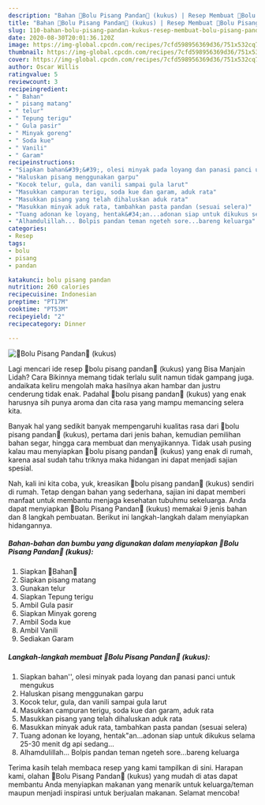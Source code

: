 ```yaml
---
description: "Bahan 🍌Bolu Pisang Pandan🍌 (kukus) | Resep Membuat 🍌Bolu Pisang Pandan🍌 (kukus) Yang Sedap"
title: "Bahan 🍌Bolu Pisang Pandan🍌 (kukus) | Resep Membuat 🍌Bolu Pisang Pandan🍌 (kukus) Yang Sedap"
slug: 110-bahan-bolu-pisang-pandan-kukus-resep-membuat-bolu-pisang-pandan-kukus-yang-sedap
date: 2020-08-30T20:01:36.120Z
image: https://img-global.cpcdn.com/recipes/7cfd598956369d36/751x532cq70/🍌bolu-pisang-pandan🍌-kukus-foto-resep-utama.jpg
thumbnail: https://img-global.cpcdn.com/recipes/7cfd598956369d36/751x532cq70/🍌bolu-pisang-pandan🍌-kukus-foto-resep-utama.jpg
cover: https://img-global.cpcdn.com/recipes/7cfd598956369d36/751x532cq70/🍌bolu-pisang-pandan🍌-kukus-foto-resep-utama.jpg
author: Oscar Willis
ratingvalue: 5
reviewcount: 3
recipeingredient:
- " Bahan"
- " pisang matang"
- " telur"
- " Tepung terigu"
- " Gula pasir"
- " Minyak goreng"
- " Soda kue"
- " Vanili"
- " Garam"
recipeinstructions:
- "Siapkan bahan&#39;&#39;, olesi minyak pada loyang dan panasi panci untuk mengukus"
- "Haluskan pisang menggunakan garpu"
- "Kocok telur, gula, dan vanili sampai gula larut"
- "Masukkan campuran terigu, soda kue dan garam, aduk rata"
- "Masukkan pisang yang telah dihaluskan aduk rata"
- "Masukkan minyak aduk rata, tambahkan pasta pandan (sesuai selera)"
- "Tuang adonan ke loyang, hentak&#34;an...adonan siap untuk dikukus selama 25-30 menit dg api sedang..."
- "Alhamdulillah... Bolpis pandan teman ngeteh sore...bareng keluarga"
categories:
- Resep
tags:
- bolu
- pisang
- pandan

katakunci: bolu pisang pandan 
nutrition: 260 calories
recipecuisine: Indonesian
preptime: "PT17M"
cooktime: "PT53M"
recipeyield: "2"
recipecategory: Dinner

---
```



![🍌Bolu Pisang Pandan🍌 (kukus)](https://img-global.cpcdn.com/recipes/7cfd598956369d36/751x532cq70/🍌bolu-pisang-pandan🍌-kukus-foto-resep-utama.jpg)

Lagi mencari ide resep 🍌bolu pisang pandan🍌 (kukus) yang Bisa Manjain Lidah? Cara Bikinnya memang tidak terlalu sulit namun tidak gampang juga. andaikata keliru mengolah maka hasilnya akan hambar dan justru cenderung tidak enak. Padahal 🍌bolu pisang pandan🍌 (kukus) yang enak harusnya sih punya aroma dan cita rasa yang mampu memancing selera kita.

Banyak hal yang sedikit banyak mempengaruhi kualitas rasa dari 🍌bolu pisang pandan🍌 (kukus), pertama dari jenis bahan, kemudian pemilihan bahan segar, hingga cara membuat dan menyajikannya. Tidak usah pusing kalau mau menyiapkan 🍌bolu pisang pandan🍌 (kukus) yang enak di rumah, karena asal sudah tahu triknya maka hidangan ini dapat menjadi sajian spesial.




Nah, kali ini kita coba, yuk, kreasikan 🍌bolu pisang pandan🍌 (kukus) sendiri di rumah. Tetap dengan bahan yang sederhana, sajian ini dapat memberi manfaat untuk membantu menjaga kesehatan tubuhmu sekeluarga. Anda dapat menyiapkan 🍌Bolu Pisang Pandan🍌 (kukus) memakai 9 jenis bahan dan 8 langkah pembuatan. Berikut ini langkah-langkah dalam menyiapkan hidangannya.

<!--inarticleads1-->

##### Bahan-bahan dan bumbu yang digunakan dalam menyiapkan 🍌Bolu Pisang Pandan🍌 (kukus):

1. Siapkan  🍌Bahan🍌
1. Siapkan  pisang matang
1. Gunakan  telur
1. Siapkan  Tepung terigu
1. Ambil  Gula pasir
1. Siapkan  Minyak goreng
1. Ambil  Soda kue
1. Ambil  Vanili
1. Sediakan  Garam




<!--inarticleads2-->

##### Langkah-langkah membuat 🍌Bolu Pisang Pandan🍌 (kukus):

1. Siapkan bahan&#39;&#39;, olesi minyak pada loyang dan panasi panci untuk mengukus
1. Haluskan pisang menggunakan garpu
1. Kocok telur, gula, dan vanili sampai gula larut
1. Masukkan campuran terigu, soda kue dan garam, aduk rata
1. Masukkan pisang yang telah dihaluskan aduk rata
1. Masukkan minyak aduk rata, tambahkan pasta pandan (sesuai selera)
1. Tuang adonan ke loyang, hentak&#34;an...adonan siap untuk dikukus selama 25-30 menit dg api sedang...
1. Alhamdulillah... Bolpis pandan teman ngeteh sore...bareng keluarga




Terima kasih telah membaca resep yang kami tampilkan di sini. Harapan kami, olahan 🍌Bolu Pisang Pandan🍌 (kukus) yang mudah di atas dapat membantu Anda menyiapkan makanan yang menarik untuk keluarga/teman maupun menjadi inspirasi untuk berjualan makanan. Selamat mencoba!
